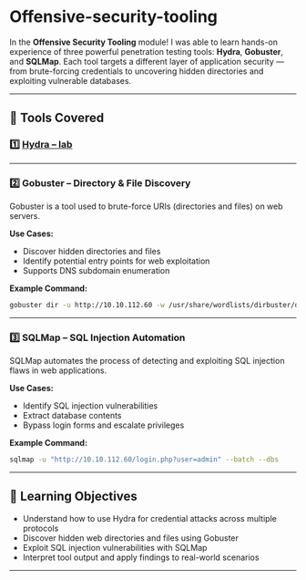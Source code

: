 # Offensive-security-tooling

In the **Offensive Security Tooling** module! I was able to learn hands-on experience of three powerful penetration testing tools: **Hydra**, **Gobuster**, and **SQLMap**. Each tool targets a different layer of application security — from brute-forcing credentials to uncovering hidden directories and exploiting vulnerable databases.

---

## 🔧 Tools Covered

### 1️⃣ [Hydra – lab](https://github.com/cybmeadow/offensive-security-tooling/blob/main/Hydra/Hydra-lab.md)
---

### 2️⃣ Gobuster – Directory & File Discovery

Gobuster is a tool used to brute-force URIs (directories and files) on web servers.

**Use Cases:**
- Discover hidden directories and files
- Identify potential entry points for web exploitation
- Supports DNS subdomain enumeration

**Example Command:**
```bash
gobuster dir -u http://10.10.112.60 -w /usr/share/wordlists/dirbuster/directory-list-2.3-medium.txt
```

---

### 3️⃣ SQLMap – SQL Injection Automation

SQLMap automates the process of detecting and exploiting SQL injection flaws in web applications.

**Use Cases:**
- Identify SQL injection vulnerabilities
- Extract database contents
- Bypass login forms and escalate privileges

**Example Command:**
```bash
sqlmap -u "http://10.10.112.60/login.php?user=admin" --batch --dbs
```

---

## 🎯 Learning Objectives

- Understand how to use Hydra for credential attacks across multiple protocols
- Discover hidden web directories and files using Gobuster
- Exploit SQL injection vulnerabilities with SQLMap
- Interpret tool output and apply findings to real-world scenarios

---

